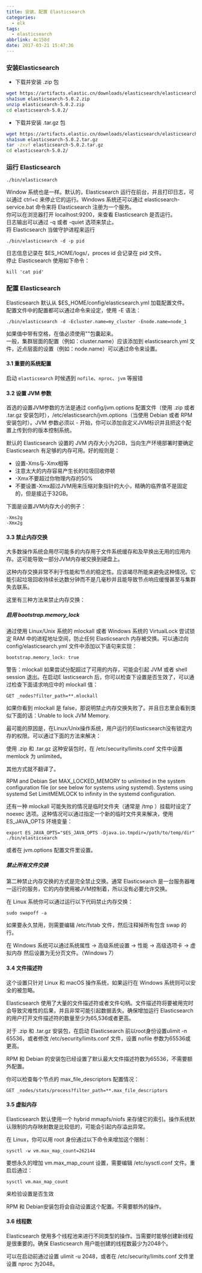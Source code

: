```yaml
---
title: 安装、配置 Elasticsearch
categories:
  - elk
tags:
  - elasticsearch
abbrlink: 4c158d
date: 2017-03-21 15:47:36
---
```

### 安装Elasticsearch
- 下载并安装 .zip 包
```sh
wget https://artifacts.elastic.cn/downloads/elasticsearch/elasticsearch-5.0.2.zip
sha1sum elasticsearch-5.0.2.zip
unzip elasticsearch-5.0.2.zip
cd elasticsearch-5.0.2/
```
- 下载并安装 .tar.gz 包
```sh
wget https://artifacts.elastic.cn/downloads/elasticsearch/elasticsearch-5.0.2.tar.gz
sha1sum elasticsearch-5.0.2.tar.gz
tar -zxvf elasticsearch-5.0.2.tar.gz
cd elasticsearch-5.0.2/
```

<!-- more -->



### 运行 Elasticsearch
```
./bin/elasticsearch
```
Window 系统也是一样。默认的，Elasticsearch 运行在前台，并且打印日志，可以通过 ctrl+c 来停止它的运行。Windows 系统还可以通过 elasticsearch-service.bat 命令来将 Elasticsearch 注册为一个服务。  
你可以在浏览器打开 localhost:9200，来查看 Elasticsearch 是否运行。  
日志输出可以通过 -q 或者 -quiet 选项来禁止。  
将 Elasticsearch 当做守护进程来运行
```
./bin/elasticsearch -d -p pid
```
日志信息记录在 $ES_HOME/logs/，proces id 会记录在 pid 文件。  
停止 Elasticsearch 使用如下命令：
```
kill 'cat pid'
```

### 配置 Elasticsearch
Elasticsearch 默认从 $ES_HOME/config/elasticsearch.yml 加载配置文件。  
配置文件中的配置都可以通过命令来设定，使用 -E 语法：
```
./bin/elasticsearch -d -Ecluster.name=my_cluster -Enode.name=node_1
```
如果值中带有空格，在值必须使用""包囊起来。  
一般，集群层面的配置（例如：cluster.name）应该添加到 elasticsearch.yml 文件，近点层面的设置（例如：node.name）可以通过命令来设置。

#### 3.1 重要的系统配置  
启动 `elasticsearch` 时候遇到 `nofile`、`nproc`、`jvm` 等报错

#### 3.2 设置 JVM 参数
首选的设置JVM参数的方法是通过 config/jvm.options 配置文件（使用 .zip 或者 .tar.gz 安装包时），/etc/elasticsearch/jvm.options（当使用 Debian 或者 RPM 安装包时）。JVM 参数必须以 - 开始，你可以添加自定义JVM标识并且把这个配置上传到你的版本控制系统。

默认的 Elasticsearch 设置的 JVM 内存大小为2GB，当向生产环境部署时要确定 Elasticsearch 有足够的内存可用。好的规则是：

- 设置-Xms与-Xmx相等
- 注意太大的内存容易产生长的垃圾回收停顿
- -Xmx不要超过你物理内存的50%
- 不要设置-Xmx超过JVM用来压缩对象指针的大小，精确的临界值不是固定的，但是接近于32GB。  

下面是设置JVM内存大小的例子：
```
-Xms2g 
-Xmx2g
```

#### 3.3 禁止内存交换
大多数操作系统会用尽可能多的内存用于文件系统缓存和及早换出无用的应用内存。这可能导致一部分JVM内存被交换到硬盘上。

这种内存交换非常不利于性能和节点的稳定性。应该竭尽所能来避免这种情况。它能引起垃圾回收持续长达数分钟而不是几毫秒并且能导致节点响应缓慢甚至与集群失去联系。

这里有三种方法来禁止内存交换：  

##### 启用 bootstrap.memory_lock  
通过使用 Linux/Unix 系统的 mlockall 或者 Windows 系统的 VirtualLock 尝试锁定 RAM 中的进程地址空间，防止任何 Elasticsearch 内存被交换。可以通过向 config/elasticsearch.yml 文件中添加以下语句来实现：
```
bootstrap.memory_lock: true
```
警告：mlockall 如果尝试分配超过了可用的内存，可能会引起 JVM 或者 shell session 退出。在启动E lasticsearch 后，你可以检查下设置是否生效了，可以通过检查下面请求响应中的 mlockall 值：
```
GET _nodes?filter_path=**.mlockall
```
如果你看到 mlockall 是 false，那说明禁止内存交换失败了。并且日志里会看到类似下面的话：Unable to lock JVM Memory.

最可能的原因是，在Linux/Unix操作系统，用户运行的Elasticsearch没有锁定内存的权限。可以通过下面的方法来解决：

使用 .zip 和 .tar.gz 这种安装包时，在 /etc/security/limits.conf 文件中设置 memlock 为 unlimited。

其他方式就不翻译了。

RPM and Debian
Set MAX_LOCKED_MEMORY to unlimited in the system configuration file (or see below for systems using systemd).
Systems using systemd
Set LimitMEMLOCK to infinity in the systemd configuration.

还有一种 mlockall 可能失败的情况是临时文件夹（通常是 /tmp ）挂载时设定了 noexec 选项。这种情况可以通过指定一个新的临时文件夹来解决，使用 ES_JAVA_OPTS 环境变量：
```
export ES_JAVA_OPTS="$ES_JAVA_OPTS -Djava.io.tmpdir=/path/to/temp/dir"
./bin/elasticsearch
```
或者在 jvm.options 配置文件里设置。  

##### 禁止所有文件交换  
第二种禁止内存交换的方式是完全禁止交换。通常 Elasticsearch 是一台服务器唯一运行的服务，它的内存使用被JVM控制着，所以没有必要允许交换。

在 Linux 系统你可以通过运行以下代码禁止内存交换：
```
sudo swapoff -a
```
如果要永久禁用，则需要编辑 /etc/fstab 文件，然后注释掉所有包含 swap 的行。

在 Windows 系统可以通过系统属性 → 高级系统设置 → 性能 → 高级选项卡 → 虚拟内存 然后设置为无分页文件。（Windows 7）

#### 3.4 文件描述符
这个设置只针对 Linux 和 macOS 操作系统，如果运行在 Windows 系统则可以安全的被忽略。

Elasticsearch 使用了大量的文件描述符或者文件句柄。文件描述符将要被用完时会导致灾难性的后果，并且非常可能引起数据丢失。确保增加运行 Elasticsearch 的用户打开文件描述符的数量至少为65,536或者更高。

对于 .zip 和 .tar.gz 安装包，在启动 Elasticsearch 前以root身份设置ulimit -n 65536，或者修改 /etc/security/limits.conf 文件，设置 nofile 参数为65536或更高。

RPM 和 Debian 的安装包已经设置了默认最大文件描述符数为65536，不需要额外配置。

你可以检查每个节点的 max_file_descriptors 配置情况：
```
GET _nodes/stats/process?filter_path=**.max_file_descriptors
```

#### 3.5 虚拟内存
Elasticsearch 默认使用一个 hybrid mmapfs/niofs 来存储它的索引。操作系统默认限制的内存映射数是比较低的，可能会引起内存溢出异常。

在 Linux，你可以用 root 身份通过以下命令来增加这个限制：
```
sysctl -w vm.max_map_count=262144
```
要想永久的增加 vm.max_map_count 设置，需要编辑 /etc/sysctl.conf 文件。重启后通过：
```
sysctl vm.max_map_count
```
来检验设置是否生效

RPM 和 Debian安装包将会自动设置这个配置。不需要额外的操作。

#### 3.6 线程数
Elasticsearch 使用多个线程池来进行不同类型的操作。当需要时能够创建新线程是很重要的。确保 Elasticsearch 用户能创建的线程数最少为2048个。

可以在启动前通过设置 ulimit -u 2048，或者在 /etc/security/limits.conf 文件里设置 nproc 为2048。
